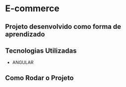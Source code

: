 # E-commerce

## Projeto desenvolvido como forma de aprendizado

## Tecnologias Utilizadas
- ANGULAR


## Como Rodar o Projeto


